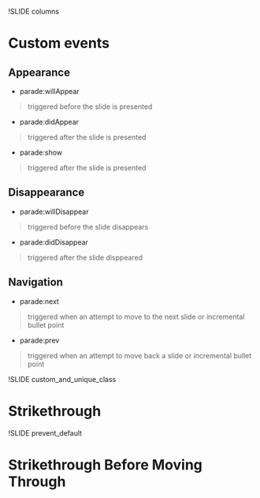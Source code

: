 !SLIDE columns

# Custom events

## Appearance

* parade:willAppear

> triggered before the slide is presented

* parade:didAppear

> triggered after the slide is presented

* parade:show

> triggered after the slide is presented

## Disappearance

* parade:willDisappear

> triggered before the slide disappears

* parade:didDisappear

> triggered after the slide disppeared

## Navigation

* parade:next

> triggered when an attempt to move to the next slide or incremental bullet point

* parade:prev

> triggered when an attempt to move back a slide or incremental bullet point

!SLIDE custom_and_unique_class
# Strikethrough
<script>
// bind to custom event
$(".custom_and_unique_class").live("parade:show", function (event) {
  console.log("Performing show");
  // animate the h1
  var h1 = $(event.target).find("h1");
  
  if (h1.css("text-decoration") === "none") {
    h1.delay(500)
      .slideUp(300, function () { $(this).css({textDecoration: "line-through"}); })
      .slideDown(300);
  }
    return false;
});
</script>

!SLIDE prevent_default
# Strikethrough Before Moving Through
<script>
$(".prevent_default").live("parade:next", function (event) {
  var h1 = $(event.target).find("h1");
  if (h1.css("text-decoration") === "none") {
    h1.css({textDecoration: "line-through"})
    return false;
  }
});
</script>

